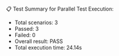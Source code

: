 
📋 Test Summary for Parallel Test Execution:
- Total scenarios: 3
- Passed: 3
- Failed: 0
- Overall result: PASS
- Total execution time: 24.14s
